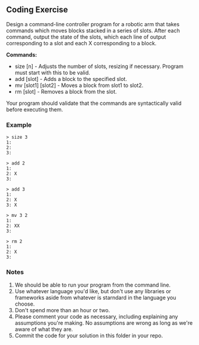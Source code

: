 ## Coding Exercise

Design a command-line controller program for a robotic arm that takes commands which moves blocks stacked in a series of slots. After each command, output the state of the slots, which each line of output corresponding to a slot and each X corresponding to a block.

**Commands:**

  * size [n] - Adjusts the number of slots, resizing if necessary. Program must start with this to be valid.
  * add [slot] - Adds a block to the specified slot.
  * mv [slot1] [slot2] - Moves a block from slot1 to slot2.
  * rm [slot] - Removes a block from the slot.

Your program should validate that the commands are syntactically valid before executing them.

### Example

```
> size 3
1:
2:
3:

> add 2
1:
2: X
3:

> add 3
1:
2: X
3: X

> mv 3 2
1:
2: XX
3:

> rm 2
1:
2: X
3:
```

### Notes
1. We should be able to run your program from the command line.
2. Use whatever language you'd like, but don't use any libraries or frameworks aside from whatever is starndard in the language you choose.
4. Don't spend more than an hour or two.
5. Please comment your code as necessary, including explaining any assumptions you're making. No assumptions are wrong as long as we're aware of what they are.
6. Commit the code for your solution in this folder in your repo.
